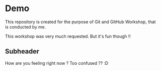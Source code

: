 # Demo

This repository is created for the purpose of Git and GitHub Workshop, that is conducted by me.

This workshop was very much requested. But it's fun though !!

## Subheader

How are you feeling right now ? Too confused ?? :D